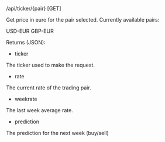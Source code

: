 /api/ticker/{pair}
[GET]

Get price in euro for the pair selected. Currently available pairs:

USD-EUR
GBP-EUR

Returns (JSON):

- ticker

The ticker used to make the request.

- rate

The current rate of the trading pair.

- weekrate

The last week average rate.

- prediction

The prediction for the next week (buy/sell)


